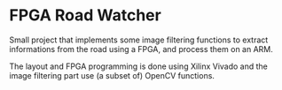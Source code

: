 FPGA Road Watcher
=================

Small project that implements some image filtering functions
to extract informations from the road using a FPGA, and process them on an ARM.

The layout and FPGA programming is done using Xilinx Vivado and the image filtering
part use (a subset of) OpenCV functions.
 